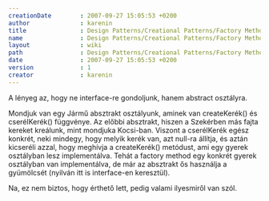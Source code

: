 ```yaml
---
creationDate        : 2007-09-27 15:05:53 +0200 
author              : karenin 
title               : Design Patterns/Creational Patterns/Factory Method 
name                : Design Patterns/Creational Patterns/Factory Method 
layout              : wiki 
path                : Design Patterns/Creational Patterns/Factory Method 
date                : 2007-09-27 15:05:53 +0200 
version             : 1 
creator             : karenin 
---
```

A lényeg az, hogy ne interface-re gondoljunk, hanem abstract osztályra.

Mondjuk van egy Jármű absztrakt osztályunk, aminek van createKerék() és cserélKerék() függvénye. Az előbbi absztrakt, hiszen a Szekérben más fajta kereket kreálunk, mint mondjuka Kocsi-ban. Viszont a cserélKerék egész konkrét, neki mindegy, hogy melyik kerék van, azt null-ra állítja, és aztán kicseréli azzal, hogy meghívja a createKerék() metódust, ami egy gyerek osztályban lesz implementálva. Tehát a factory method egy konkrét gyerek osztályban van implementálva, de már az absztrakt ős használja a gyümölcsét (nyilván itt is interface-en keresztül).

Na, ez nem biztos, hogy érthető lett, pedig valami ilyesmiről van szól.
